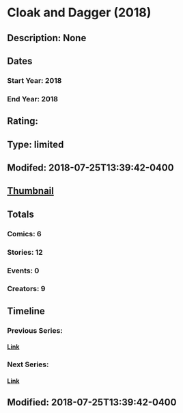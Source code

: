 # Cloak and Dagger (2018)
## Description: None
## Dates
### Start Year: 2018
### End Year: 2018
## Rating: 
## Type: limited
## Modifed: 2018-07-25T13:39:42-0400
## [Thumbnail](http://i.annihil.us/u/prod/marvel/i/mg/9/50/5b4663631ecbf.jpg)
## Totals
### Comics: 6
### Stories: 12
### Events: 0
### Creators: 9
## Timeline
### Previous Series: 
#### [Link]()
### Next Series: 
#### [Link]()
## Modified: 2018-07-25T13:39:42-0400